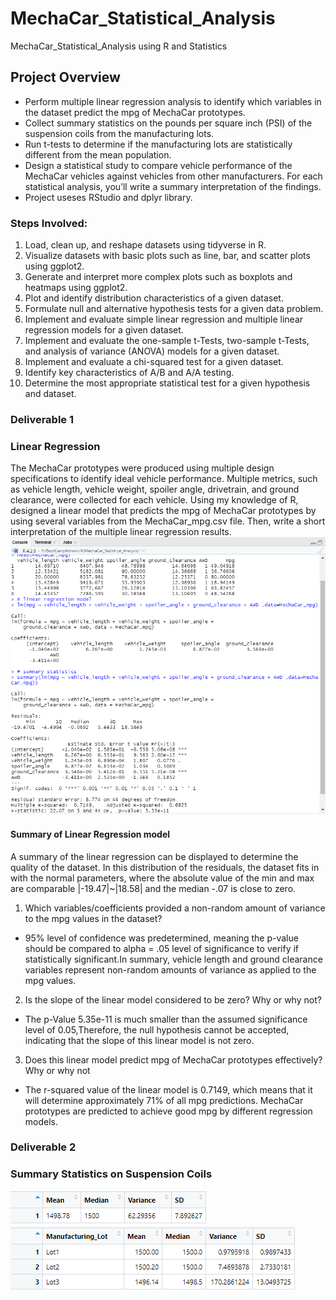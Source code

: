 # MechaCar_Statistical_Analysis
MechaCar_Statistical_Analysis using R and Statistics

## Project Overview


* Perform multiple linear regression analysis to identify which variables in the dataset predict the mpg of MechaCar prototypes.
* Collect summary statistics on the pounds per square inch (PSI) of the suspension coils from the manufacturing lots.
* Run t-tests to determine if the manufacturing lots are statistically different from the mean population.
* Design a statistical study to compare vehicle performance of the MechaCar vehicles against vehicles from other manufacturers. For each statistical analysis, you’ll write a summary interpretation of the findings.
* Project useses RStudio and dplyr library.


### Steps Involved:
1. Load, clean up, and reshape datasets using tidyverse in R.
2. Visualize datasets with basic plots such as line, bar, and scatter plots using ggplot2.
3. Generate and interpret more complex plots such as boxplots and heatmaps using ggplot2.
4. Plot and identify distribution characteristics of a given dataset.
5. Formulate null and alternative hypothesis tests for a given data problem.
6. Implement and evaluate simple linear regression and multiple linear regression models for a given dataset.
7. Implement and evaluate the one-sample t-Tests, two-sample t-Tests, and analysis of variance (ANOVA) models for a given dataset.
8. Implement and evaluate a chi-squared test for a given dataset.
9. Identify key characteristics of A/B and A/A testing.
10. Determine the most appropriate statistical test for a given hypothesis and dataset.

### Deliverable 1
### Linear Regression
The MechaCar prototypes were produced using multiple design specifications to identify ideal vehicle performance. Multiple metrics, such as vehicle length, vehicle weight, spoiler angle, drivetrain, and ground clearance, were collected for each vehicle. Using my knowledge of R, designed a linear model that predicts the mpg of MechaCar prototypes by using several variables from the MechaCar_mpg.csv file. Then, write a short interpretation of the multiple linear regression results.<br>
![Capture 1](https://github.com/ashwinihegde28/MechaCar_Statistical_Analysis/blob/main/images/Capture1.PNG) <br>

####  Summary of Linear Regression model
A summary of the linear regression can be displayed to determine the quality of the dataset.  In this distribution of the residuals, the dataset fits in with the normal parameters, where the absolute value of the min and max are comparable |-19.47|~|18.58| and the median -.07 is close to zero.
1. Which variables/coefficients provided a non-random amount of variance to the mpg values in the dataset?       
  * 95% level of confidence was predetermined, meaning the p-value should be compared to alpha = .05 level of significance to verify if statistically significant.In summary, vehicle length and ground clearance variables represent non-random amounts of variance as applied to the mpg values. 

2. Is the slope of the linear model considered to be zero? Why or why not? 
  * The p-Value 5.35e-11 is much smaller than the assumed significance level of 0.05,Therefore, the null hypothesis cannot be accepted, indicating that the slope of this linear model is not zero.

3. Does this linear model predict mpg of MechaCar prototypes effectively? Why or why not
  * The r-squared value of the linear model is 0.7149, which means that it will determine approximately 71% of all mpg predictions. MechaCar prototypes are predicted to achieve good mpg by different regression models.
 
 ### Deliverable 2
 ### Summary Statistics on Suspension Coils
![Capture 2.1](https://github.com/ashwinihegde28/MechaCar_Statistical_Analysis/blob/main/images/Capture2.1.PNG) <br>
![Capture 2.2](https://github.com/ashwinihegde28/MechaCar_Statistical_Analysis/blob/main/images/Capture2.2.PNG) <br>
  
